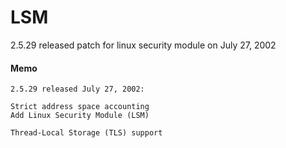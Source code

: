 # LSM
2.5.29 released patch for linux security module on July 27, 2002

#### Memo
```
2.5.29 released July 27, 2002:

Strict address space accounting
Add Linux Security Module (LSM)

Thread-Local Storage (TLS) support
```
